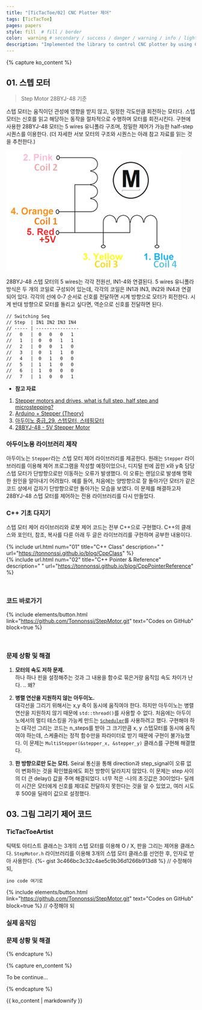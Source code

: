 ```yaml
---
title: "[TicTacToe/02] CNC Plotter 제어"
tags: [TicTacToe]
pages: papers
style: fill  # fill / border 
color:  warning # secondary / success / danger / warning / info / light / dark
description: "Implemented the library to control CNC plotter by using C++. <br>-<br> C++을 이용해 CNC Plotter을 제어하는 라이브러리를 구현했다."
---
```


<!-- 한국어 콘텐츠 -->
{% capture ko_content %}

## 01. 스텝 모터

> Step Motor 28BYJ-48 기준  

스텝 모터는 움직이던 관성에 영향을 받지 않고, 일정한 각도만큼 회전하는 모터다. 스텝 모터는 신호를 읽고 해당하는 동작을 절차적으로 수행하며 모터를 회전시킨다. 구현에 사용한 28BYJ-48 모터는 5 wires 유니폴라 구조며, 정밀한 제어가 가능한 half-step 시퀀스를 이용한다. (더 자세한 서보 모터의 구조와 시퀀스는 아래 참고 자료를 읽는 것을 추천한다.) 

![alt text](..\assets\images\TicTacToe\Robot\image.png)  

28BYJ-48 스텝 모터의 5 wires는 각각 전원선, IN1-4와 연결된다. 5 wires 유니폴라 방식은 두 개의 코일로 구성되어 있는데, 각각의 코일은 IN1과 IN3, IN2와 IN4과 연결되어 있다. 각각의 선에 0-7 순서로 신호를 전달하면 시계 방향으로 모터가 회전한다. 시계 반대 방향으로 모터를 돌리고 싶다면, 역순으로 신호를 전달하면 된다. 

```
// Switching Seq 
// Step  | IN1 IN2 IN3 IN4
// ----- | ----------------
//   0   |  0   0   0   1
//   1   |  0   0   1   1
//   2   |  0   0   1   0
//   3   |  0   1   1   0
//   4   |  0   1   0   0
//   5   |  1   1   0   0
//   6   |  1   0   0   0
//   7   |  1   0   0   1
```

- **참고 자료** 
1. [Stepper motors and drives, what is full step, half step and microstepping?](https://www.rs-online.com/designspark/stepper-motors-and-drives-what-is-full-step-half-step-and-microstepping)  
2. [Arduino + Stepper (Theory)](https://coeleveld.com/arduino-stepper/)   
3. [아두이노 중급_29. 스텝모터, 스테핑모터](https://m.blog.naver.com/PostView.naver?blogId=darknisia&logNo=221652111026&proxyReferer=https:%2F%2Fwww.google.com%2F&trackingCode=external)  
4. [28BYJ-48 - 5V Stepper Motor](https://components101.com/motors/28byj-48-stepper-motor)


### 아두이노용 라이브러리 제작

아두이노는 `Stepper`라는 스텝 모터 제어 라이브러리를 제공한다. 원래는 `Stepper` 라이브러리를 이용해 제어 프로그램을 작성할 예정이었으나, 디지털 핀에 꼽힌 x와 y축 담당 스텝 모터가 단방향으로만 이동하는 오류가 발생했다. 이 오류는 랜덤으로 발생해 명확한 원인을 알아내기 어려웠다. 예를 들어, 처음에는 양방향으로 잘 돌아가던 모터가 같은 코드 상에서 갑자기 단방향으로만 돌아가는 모습을 보였다. 이 문제를 해결하고자 28BYJ-48 스텝 모터를 제어하는 전용 라이브러리를 다시 만들었다.  

### C++ 기초 다지기 

스텝 모터 제어 라이브러리와 로봇 제어 코드는 전부 C++으로 구현했다. C++의 클래스와 포인터, 참조, 복사를 다룬 아래 두 글은 라이브러리를 구현하며 공부한 내용이다. 

{% include url.html num="01" title="C++ Class" description=" " url="https://tonnonssi.github.io/blog/CppClass" %}   
{% include url.html num="02" title="C++ Pointer & Reference" description=" " url="https://tonnonssi.github.io/blog/CppPointerReference" %}  

<br>

### 코드 바로가기 
{% include elements/button.html link="https://github.com/Tonnonssi/StepMotor.git" text="Codes on GitHub" block=true %}

<br>

### 문제 상황 및 해결  

1. **모터의 속도 저하 문제.**   
  하나 하나 핀을 설정해주는 것과 그 내용을 함수로 묶은거랑 움직임 속도 차이가 난다. .. 왜? 


2. **병렬 연산을 지원하지 않는 아두이노.**   
  대각선을 그리기 위해서는 x,y 축이 동시에 움직여야 한다. 하지만 아두이노는 병렬 연산을 지원하지 않기 때문에 `std::thread()`를 사용할 수 없다. 처음에는 아두이노에서의 멀티 테스킹을 가능케 만드는 [`Scheduler`](https://github.com/mikaelpatel/Arduino-Scheduler)를 사용하려고 했다. 구현해야 하는 대각선 그리는 코드는 n_steps를 받아 그 크기만큼 x, y 스텝모터를 동시에 움직여야 하는데, 스케줄러는 정적 함수만을 파라미터로 받기 때문에 구현이 불가능했다. 이 문제는 `MultiStepper(&stepper_x, &stepper_y)` 클래스를 구현해 해결했다.  

3. **한 방향으로만 도는 모터.** 
  Seiral 통신을 통해 direction과 step_signal이 오류 없이 변화하는 것을 확인했음에도 회전 방향이 달라지지 않았다. 이 문제는 step 사이의 더 큰 delay() 값을 주며 해결되었다. 너무 적은 -나의 초깃값은 30이었다- 딜레이 시간은 모터에게 신호를 제대로 전달하지 못한다는 것을 알 수 있었고, 여러 시도 후 500을 딜레이 값으로 설정했다. 

## 03. 그림 그리기 제어 코드 
### TicTacToeArtist 
틱택토 아티스트 클래스는 3개의 스텝 모터를 이용해 O / X, 판을 그리는 제어용 클래스다. `StepMotor.h` 라이브러리를 이용해 3개의 스텝 모터 클래스를 선언한 후, 인자로 받아 사용한다. 
{%- gist 3c466bc3c32c4ae5c9b36d1266b913d8 %} // 수정해야 되,

```
ino code 여기로 
```

{% include elements/button.html link="https://github.com/Tonnonssi/StepMotor.git" text="Codes on GitHub" block=true %}
// 수정해야 되

### 실제 움직임 


### 문제 상황 및 해결

{% endcapture %}

<!-- 영어 콘텐츠 -->
{% capture en_content %}

To be continue...

{% endcapture %}

<div id="content-ko" class="lang-content" data-lang="ko">
  {{ ko_content | markdownify }}
</div>

<div id="content-en" class="lang-content" data-lang="en" style="display: none;">
  {{ en_content | markdownify }}
</div>